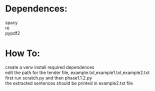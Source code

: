 <h1>Dependences:</h1>

spacy<br/>
re<br/>
pypdf2<br/>

<h1>How To:</h1>

create a venv
install required dependences<br/>
edit the path for the tender file, example.txt,example1.txt,example2.txt<br/>
first run scratch.py and then phase1.1.2.py<br/>
the extracted sentences should be printed in example2.txt file<br/>

